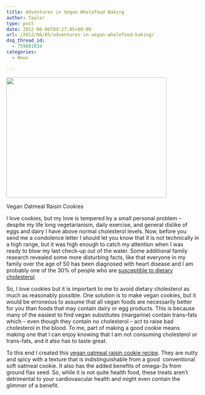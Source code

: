```yaml
---
title: Adventures in Vegan Wholefood Baking
author: Taylor
type: post
date: 2012-06-06T03:27:05+00:00
url: /2012/06/05/adventures-in-vegan-wholefood-baking/
dsq_thread_id:
  - 759601834
categories:
  - News

---
```

<div id="attachment_917" style="width: 428px" class="wp-caption alignright">
  <a href="{{% mediaroot %}}uploads/2012/06/P60507901.jpg" rel="lightbox[911]"><img class=" wp-image-917" title="Vegan oatmeal raisin cookies" src="{{% mediaroot %}}uploads/2012/06/P60507901.jpg" alt="" width="418" height="314" srcset="{{% mediaroot %}}uploads/2012/06/P60507901-300x225.jpg 300w, {{% mediaroot %}}uploads/2012/06/P60507901-400x300.jpg 400w, {{% mediaroot %}}uploads/2012/06/P60507901.jpg 800w" sizes="(max-width: 418px) 100vw, 418px" /></a>
  
  <p class="wp-caption-text">
    Vegan Oatmeal Raisin Cookies
  </p>
</div>

I love cookies, but my love is tempered by a small personal problem &#8211; despite my life long vegetarianism, daily exercise, and general dislike of eggs and dairy I have above normal cholesterol levels. Now, before you send me a condolence letter I should let you know that it is not technically in a high range, but it was high enough to catch my attention when I was ready to blow my last check-up out of the water. Some additional family research revealed some more disturbing facts, like that everyone in my family over the age of 50 has been diagnosed with heart disease and I am probably one of the 30% of people who are [susceptible to dietary cholesterol][1].

So, I love cookies but it is important to me to avoid dietary cholesterol as much as reasonably possible. One solution is to make vegan cookies, but it would be erroneous to assume that all vegan foods are necessarily better for you than foods that may contain dairy or egg products. This is because many of the easiest to find vegan substitutes (margarine) contain trans-fats which &#8211; even though they contain no cholesterol &#8211; act to raise bad cholesterol in the blood. To me, part of making a good cookie means making one that I can enjoy knowing that I am not consuming cholesterol or trans-fats, and it also has to taste great.

To this end I created this [vegan oatmeal raisin cookie recipe][2]. They are nutty and spicy with a texture that is indistinguishable from a good  conventional soft oatmeal cookie. It also has the added benefits of omega-3s from ground flax seed. So, while it is not quite health food, these treats aren&#8217;t detrimental to your cardiovascular health and might even contain the glimmer of a benefit.

 [1]: http://www.webmd.com/food-recipes/features/cholesterol-food
 [2]: http://kitchen.coseppi.com/2012/06/vegan-oatmeal-raisin-cookies/ "Vegan Oatmeal Raisin Cookies"